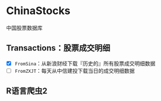 # ChinaStocks

中国股票数据库

## Transactions：股票成交明细

- [X]  `FromSina`：从新浪财经下载『历史的』所有股票成交明细数据
- [ ] `FromZXJT`：每天从中信建投下载当日的成交明细数据

## R语言爬虫2

